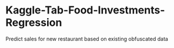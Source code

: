 # Kaggle-Tab-Food-Investments-Regression
Predict sales for new restaurant based on existing obfuscated data
